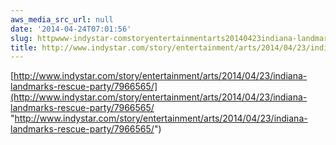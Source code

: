 ```yaml
---
aws_media_src_url: null
date: '2014-04-24T07:01:56'
slug: httpwww-indystar-comstoryentertainmentarts20140423indiana-landmarks-rescue-party7966565
title: http://www.indystar.com/story/entertainment/arts/2014/04/23/indiana-landmarks-rescue-party/7966565/
---
```


 [http://www.indystar.com/story/entertainment/arts/2014/04/23/indiana-landmarks-rescue-party/7966565/](http://www.indystar.com/story/entertainment/arts/2014/04/23/indiana-landmarks-rescue-party/7966565/ "http://www.indystar.com/story/entertainment/arts/2014/04/23/indiana-landmarks-rescue-party/7966565/")